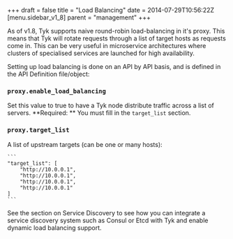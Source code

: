 +++
draft = false
title = "Load Balancing"
date = 2014-07-29T10:56:22Z
[menu.sidebar_v1_8]
    parent = "management"
+++

As of v1.8, Tyk supports naive round-robin load-balancing in it's proxy. This means that Tyk will rotate requests through a list of target hosts as requests come in. This can be very useful in microservice architectures where clusters of specialised services are launched for high availability.

Setting up load balancing is done on an API by API basis, and is defined in the API Definition file/object:

### `proxy.enable_load_balancing`

Set this value to true to have a Tyk node distribute traffic across a list of servers. **Required: ** You must fill in the `target_list` section.

### `proxy.target_list`

A list of upstream targets (can be one or many hosts):

	```
	"target_list": [
		"http://10.0.0.1",
		"http://10.0.0.1",
		"http://10.0.0.1",
		"http://10.0.0.1"
	]
	```

See the section on Service Discovery to see how you can integrate a service discovery system such as Consul or Etcd with Tyk and enable dynamic load balancing support.
